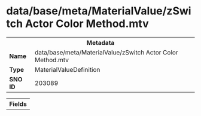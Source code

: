 <h1>data/base/meta/MaterialValue/zSwitch Actor Color Method.mtv</h1><table><tr><th colspan="100%">Metadata</th></tr><tr><td><b>Name</b></td><td>data/base/meta/MaterialValue/zSwitch Actor Color Method.mtv</td></tr><tr><td><b>Type</b></td><td>MaterialValueDefinition</td></tr><tr><td><b>SNO ID</b></td><td>203089</td></tr></table>

<table><tr><th colspan="100%">Fields</th></tr></table>


